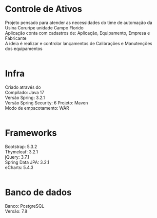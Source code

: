 # Controle de Ativos
Projeto pensado para atender as necessidades do time de automação da Usina Coruripe unidade Campo Florido<br>
Aplicação conta com cadastros de: Aplicação, Equipamento, Empresa e Fabricante<br>
A ideia é realizar e controlar lançamentos de Calibrações e Manutenções dos equipamentos<br><br>

# Infra
Criado através do <a href="https://start.spring.io" target="_blank" rel="noopener noreferrer"></a><br>
Compilado: Java 17<br>
Versão Spring: 3.2.1<br>
Versão Spring Security: 6
Projeto: Maven<br>
Modo de empacotamento: WAR<br><br>

# Frameworks
Bootstrap: 5.3.2<br>
Thymeleaf: 3.2.1<br>
jQuery: 3.7.1<br>
Spring Data JPA: 3.2.1<br>
eCharts: 5.4.3<br><br>

# Banco de dados
Banco: PostgreSQL<br>
Versão: 7.8<br><br>
